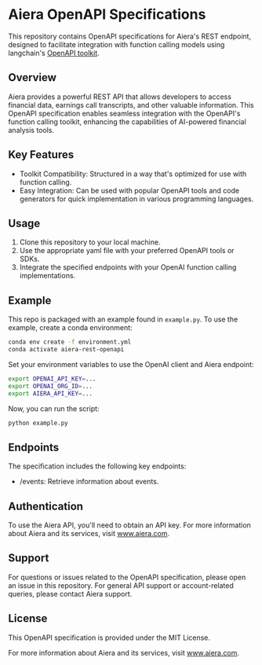 # Aiera OpenAPI Specifications
This repository contains OpenAPI specifications for Aiera's REST endpoint, designed to facilitate integration with function calling models using langchain's [OpenAPI toolkit](https://python.langchain.com/v0.1/docs/integrations/toolkits/openapi/).

## Overview
Aiera provides a powerful REST API that allows developers to access financial data, earnings call transcripts, and other valuable information. This OpenAPI specification enables seamless integration with the OpenAPI's function calling toolkit, enhancing the capabilities of AI-powered financial analysis tools.

## Key Features

* Toolkit Compatibility: Structured in a way that's optimized for use with function calling.
* Easy Integration: Can be used with popular OpenAPI tools and code generators for quick implementation in various programming languages.

## Usage

1. Clone this repository to your local machine.
2. Use the appropriate yaml file with your preferred OpenAPI tools or SDKs.
3. Integrate the specified endpoints with your OpenAI function calling implementations.

## Example

This repo is packaged with an example found in `example.py`. To use the example, create a conda environment:

```bash
conda env create -f environment.yml
conda activate aiera-rest-openapi
```

Set your environment variables to use the OpenAI client and Aiera endpoint:
```bash
export OPENAI_API_KEY=...
export OPENAI_ORG_ID=...
export AIERA_API_KEY=...
```

Now, you can run the script:
```bash
python example.py
```


## Endpoints
The specification includes the following key endpoints:

* /events: Retrieve information about events.

## Authentication
To use the Aiera API, you'll need to obtain an API key. For more information about Aiera and its services, visit www.aiera.com.
## Support
For questions or issues related to the OpenAPI specification, please open an issue in this repository. For general API support or account-related queries, please contact Aiera support.
## License
This OpenAPI specification is provided under the MIT License.

For more information about Aiera and its services, visit www.aiera.com.